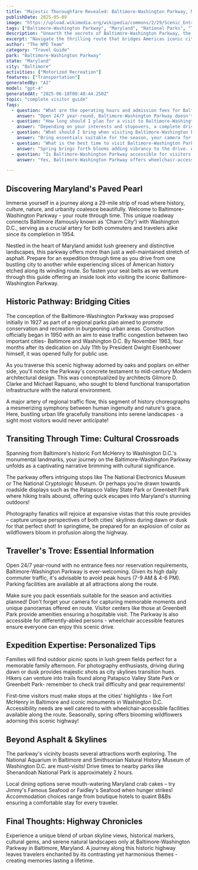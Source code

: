 ```yaml
---
title: "Majestic Thoroughfare Revealed: Baltimore-Washington Parkway, Marylands Paved Pearl"
publishDate: 2025-05-09
image: "https://upload.wikimedia.org/wikipedia/commons/2/29/Scenic_Entry_to_the_Nation%27s_Capital.jpg"
tags: ["Baltimore-Washington Parkway", "Maryland", "National Parks", "Travel Guide", "Baltimore", "Outdoor Recreation", "Family Travel", "Adventure"]
description: "Unearth the secrets of Baltimore-Washington Parkway, the asphalt artery pumping life between Baltimore, MD and Washington, D.C., in this comprehensive guide."
excerpt: "Navigate the thrilling route that bridges Americas iconic cities - from Charm City all the way to the Nations Capital on the historic Baltimore-Washington Parkway."
author: "The NPD Team"
category: "Travel Guide"
park: "Baltimore-Washington Parkway"
state: "Maryland"
city: "Baltimore"
activities: ["Motorized Recreation"]
features: ["Transportation"]
generatedBy: "AI"
model: "gpt-4"
generatedAt: "2025-06-18T00:48:44.250Z"
topic: "complete visitor guide"
faqs:
  - question: "What are the operating hours and admission fees for Baltimore-Washington Parkway?"
    answer: "Open 24/7 year-round, Baltimore-Washington Parkway doesn't require an entrance fee nor reservations."
  - question: "How long should I plan for a visit to Baltimore-Washington Parkway?"
    answer: "Depending on your interests and stopovers, a complete drive through the parkway can take from 1-2 hours."
  - question: "What should I bring when visiting Baltimore-Washington Parkway?"
    answer: "Bring essentials suitable for the season, your camera for capturing stellar views and a picnic basket if you're planning an outdoor meal along the route!"
  - question: "What is the best time to visit Baltimore-Washington Parkway?"
    answer: "Spring brings forth blooms adding vibrancy to the drive. Avoid peak traffic hours (7-9 AM & 4-6 PM)."
  - question: "Is Baltimore-Washington Parkway accessible for visitors with mobility needs?"
    answer: "Yes, Baltimore-Washington Parkway offers wheelchair-accessible features ensuring a comfortable experience for all visitors."

---
```


## Discovering Maryland's Paved Pearl

Immerse yourself in a journey along a 29-mile strip of road where history, culture, nature, and urbanity coalesce beautifully. Welcome to Baltimore-Washington Parkway - your route through time. This unique roadway connects Baltimore (famously known as 'Charm City') with Washington D.C., serving as a crucial artery for both commuters and travelers alike since its completion in 1954. 

Nestled in the heart of Maryland amidst lush greenery and distinctive landscapes, this parkway offers more than just a well-maintained stretch of asphalt. Prepare for an expedition through time as you drive from one bustling city to another while experiencing slices of American history etched along its winding route. So fasten your seat belts as we venture through this guide offering an inside look into visiting the iconic Baltimore-Washington Parkway.

## Historic Pathway: Bridging Cities

The conception of the Baltimore-Washington Parkway was proposed initially in 1927 as part of a regional parks plan aimed to promote conservation and recreation in burgeoning urban areas. Construction officially began in 1950 with an aim to ease traffic congestion between two important cities- Baltimore and Washington D.C. By November 1963, four months after its dedication on July 11th by President Dwight Eisenhower himself, it was opened fully for public use.

As you traverse this scenic highway adorned by oaks and poplars on either side, you'll notice the Parkway's concrete testament to mid-century Modern architectural design. This was conceptualized by architects Gilmore D. Clarke and Michael Rapuano, who sought to blend functional transportation infrastructure with the natural environment.

A major artery of regional traffic flow, this segment of history choreographs a mesmerizing symphony between human ingenuity and nature's grace. Here, bustling urban life gracefully transitions into serene landscapes - a sight most visitors would never anticipate!

## Transiting Through Time: Cultural Crossroads

Spanning from Baltimore's historic Fort McHenry to Washington D.C.'s monumental landmarks, your journey on the Baltimore-Washington Parkway unfolds as a captivating narrative brimming with cultural significance.

The parkway offers intriguing stops like The National Electronics Museum or The National Cryptologic Museum. Or perhaps you're drawn towards roadside displays such as the Patapsco Valley State Park or Greenbelt Park where hiking trails abound, offering quick escapes into Maryland's stunning outdoors!

Photography fanatics will rejoice at expansive vistas that this route provides – capture unique perspectives of both cities' skylines during dawn or dusk for that perfect shot! In springtime, be prepared for an explosion of color as wildflowers bloom in profusion along the highway.

## Traveller's Trove: Essential Information 

Open 24/7 year-round with no entrance fees nor reservation requirements, Baltimore-Washington Parkway is ever-welcoming. Given its high daily commuter traffic, it's advisable to avoid peak hours (7-9 AM & 4-6 PM). Parking facilities are available at all attractions along the route.

Make sure you pack essentials suitable for the season and activities planned! Don't forget your camera for capturing memorable moments and unique panoramas offered en route. Visitor centers like those at Greenbelt Park provide amenities ensuring a hospitable visit. The Parkway is also accessible for differently-abled persons - wheelchair accessible features ensure everyone can enjoy this scenic drive.

## Expedition Expertise: Personalized Tips

Families will find outdoor picnic spots in lush green fields perfect for a memorable family afternoon. For photography enthusiasts, driving during dawn or dusk provides majestic shots as city skylines transition hues. Hikers can venture into trails found along Patapsco Valley State Park or Greenbelt Park- remember to check trail difficulty and gear requirements!

First-time visitors must make stops at the cities' highlights - like Fort McHenry in Baltimore and iconic monuments in Washington D.C. Accessibility needs are well catered to with wheelchair-accessible facilities available along the route. Seasonally, spring offers blooming wildflowers adorning this scenic highway!

## Beyond Asphalt & Skylines 

The parkway's vicinity boasts several attractions worth exploring. The National Aquarium in Baltimore and Smithsonian Natural History Museum of Washington D.C. are must-visits! Drive times to nearby parks like Shenandoah National Park is approximately 2 hours.

Local dining options serve mouth-watering Maryland crab cakes – try Jimmy's Famous Seafood or Faidley's Seafood when hunger strikes! Accommodation choices range from boutique hotels to quaint B&Bs ensuring a comfortable stay for every traveler.

## Final Thoughts: Highway Chronicles

Experience a unique blend of urban skyline views, historical markers, cultural gems, and serene natural landscapes only at Baltimore-Washington Parkway in Baltimore, Maryland. A journey along this historic highway leaves travelers enchanted by its contrasting yet harmonious themes - creating memories lasting a lifetime.